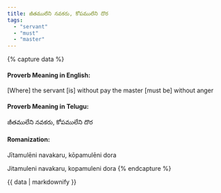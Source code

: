```yaml
---
title: జీతములేని నవకరు, కోపములేని దొర
tags:
  - "servant"
  - "must"
  - "master"
---
```


{% capture data %}
#### Proverb Meaning in English:
[Where] the servant [is] without pay the master [must be] without anger

#### Proverb Meaning in Telugu:
జీతములేని నవకరు, కోపములేని దొర

#### Romanization:
Jītamulēni navakaru, kōpamulēni dora

Jitamuleni navakaru, kopamuleni dora
{% endcapture %}

{{ data | markdownify }}


